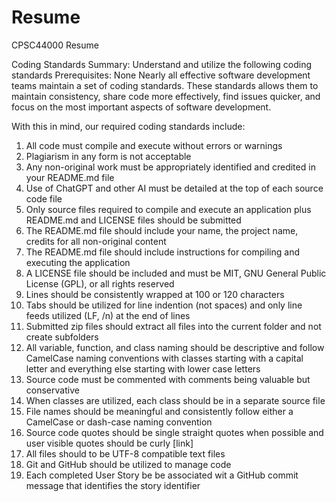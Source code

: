 # Resume
CPSC44000 Resume

Coding Standards
Summary: Understand and utilize the following coding standards
Prerequisites: None
Nearly all effective software development teams maintain a set of coding standards. These standards allows them to maintain consistency, share code more effectively, find issues quicker, and focus on the most important aspects of software development.

With this in mind, our required coding standards include:

1. All code must compile and execute without errors or warnings
2. Plagiarism in any form is not acceptable
3. Any non-original work must be appropriately identified and credited in your README.md file
4. Use of ChatGPT and other AI must be detailed at the top of each source code file
5. Only source files required to compile and execute an application plus README.md and LICENSE files should be submitted
6. The README.md file should include your name, the project name, credits for all non-original content
7. The README.md file should include instructions for compiling and executing the application
8. A LICENSE file should be included and must be MIT, GNU General Public License (GPL), or all rights reserved
9. Lines should be consistently wrapped at 100 or 120 characters
10. Tabs should be utilized for line indention (not spaces) and only line feeds utilized (LF, /n) at the end of lines
11. Submitted zip files should extract all files into the current folder and not create subfolders
12. All variable, function, and class naming should be descriptive and follow CamelCase naming conventions with classes starting with a capital letter and everything else starting with lower case letters
14. Source code must be commented with comments being valuable but conservative
15. When classes are utilized, each class should be in a separate source file
16. File names should be meaningful and consistently follow either a CamelCase or dash-case naming convention
17. Source code quotes should be single straight quotes when possible and user visible quotes should be curly [link]
18. All files should to be UTF-8 compatible text files
18. Git and GitHub should be utilized to manage code
19. Each completed User Story be be associated wit a GitHub commit message that identifies the story identifier

